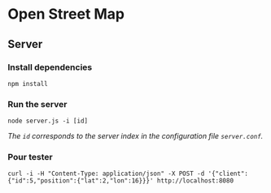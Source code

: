 # Open Street Map

## Server

### Install dependencies

```
npm install
```

### Run the server

```
node server.js -i [id]
```

*The `id` corresponds to the server index in the configuration file `server.conf`.*

### Pour tester

```
curl -i -H "Content-Type: application/json" -X POST -d '{"client":{"id":5,"position":{"lat":2,"lon":16}}}' http://localhost:8080
```

